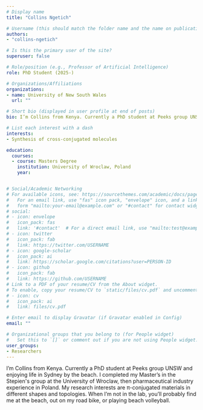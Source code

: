 ```yaml
---
# Display name
title: "Collins Ngetich"

# Username (this should match the folder name and the name on publications)
authors:
- "collins-ngetich"

# Is this the primary user of the site?
superuser: false

# Role/position (e.g., Professor of Artificial Intelligence)
role: PhD Student (2025-)

# Organizations/Affiliations
organizations:
- name: University of New South Wales
  url: ""

# Short bio (displayed in user profile at end of posts)
bio: I’m Collins from Kenya. Currently a PhD student at Peeks group UNSW and enjoying life in Sydney by the beach. I completed my Master’s in the Stepien's group at the University of Wroclaw, then pharmaceutical industry experience in Poland. My research interests are π-conjugated materials in different shapes and topologies. When I’m not in the lab, you’ll probably find me at the beach, out on my road bike, or playing beach volleyball.

# List each interest with a dash
interests:
- Synthesis of cross-conjugated molecules

education:
  courses:
  - course: Masters Degree
    institution: University of Wroclaw, Poland
    year: 


# Social/Academic Networking
# For available icons, see: https://sourcethemes.com/academic/docs/page-builder/#icons
#   For an email link, use "fas" icon pack, "envelope" icon, and a link in the
#   form "mailto:your-email@example.com" or "#contact" for contact widget.
# social:
# - icon: envelope
#   icon_pack: fas
#   link: '#contact'  # For a direct email link, use "mailto:test@example.org".
# - icon: twitter
#   icon_pack: fab
#   link: https://twitter.com/USERNAME
# - icon: google-scholar
#   icon_pack: ai
#   link: https://scholar.google.com/citations?user=PERSON-ID
# - icon: github
#   icon_pack: fab
#   link: https://github.com/USERNAME
# Link to a PDF of your resume/CV from the About widget.
# To enable, copy your resume/CV to `static/files/cv.pdf` and uncomment the lines below.
# - icon: cv
#   icon_pack: ai
#   link: files/cv.pdf

# Enter email to display Gravatar (if Gravatar enabled in Config)
email: ""

# Organizational groups that you belong to (for People widget)
#   Set this to `[]` or comment out if you are not using People widget.
user_groups:
- Researchers
---
```

I’m Collins from Kenya. Currently a PhD student at Peeks group UNSW and enjoying life in Sydney by the beach. I completed my Master’s in the Stepien's group at the University of Wroclaw, then pharmaceutical industry experience in Poland. My research interests are π-conjugated materials in different shapes and topologies. When I’m not in the lab, you’ll probably find me at the beach, out on my road bike, or playing beach volleyball.